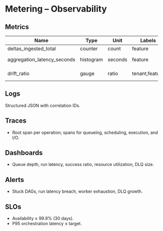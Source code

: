 # Metering – Observability

## Metrics
| Name | Type | Unit | Labels | Purpose |
|------|------|------|--------|---------|
| deltas_ingested_total | counter | count | feature | Throughput |
| aggregation_latency_seconds | histogram | seconds | feature | Pipeline time |
| drift_ratio | gauge | ratio | tenant,feature | Mismatch vs enforcement |

## Logs
Structured JSON with correlation IDs.

## Traces
- Root span per operation; spans for queueing, scheduling, execution, and I/O.

## Dashboards
- Queue depth, run latency, success ratio, resource utilization, DLQ size.

## Alerts
- Stuck DAGs, run latency breach, worker exhaustion, DLQ growth.

## SLOs
- Availability ≥ 99.9% (30 days).
- P95 orchestration latency ≤ target.
